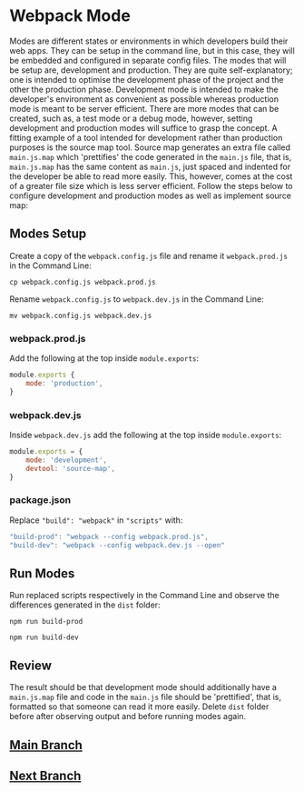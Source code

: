 # Webpack Mode
Modes are different states or environments in which developers build their web apps. They can be setup in the command line, but in this case, they will be embedded and configured in separate config files. The modes that will be setup are, development and production. They are quite self-explanatory; one is intended to optimise the development phase of the project and the other the production phase. Development mode is intended to make the developer's environment as convenient as possible whereas production mode is meant to be server efficient. There are more modes that can be created, such as, a test mode or a debug mode, however, setting development and production modes will suffice to grasp the concept. A fitting example of a tool intended for development rather than production purposes is the source map tool. Source map generates an extra file called `main.js.map` which 'prettifies' the code generated in the `main.js` file, that is, `main.js.map` has the same content as `main.js`, just spaced and indented for the developer be able to read more easily. This, however, comes at the cost of a greater file size which is less server efficient. Follow the steps below to configure development and production modes as well as implement source map:

## Modes Setup
Create a copy of the `webpack.config.js` file and rename it `webpack.prod.js` in the Command Line:
```
cp webpack.config.js webpack.prod.js
```
Rename `webpack.config.js` to `webpack.dev.js` in the Command Line:
```
mv webpack.config.js webpack.dev.js
```

### webpack.prod.js
Add the following at the top inside `module.exports`:
```js
module.exports {
    mode: 'production',
}
```

### webpack.dev.js
Inside `webpack.dev.js` add the following at the top inside `module.exports`:
```js
module.exports = {
    mode: 'development',
    devtool: 'source-map',
}
```

### package.json
Replace `"build": "webpack"` in `"scripts"` with:
```js
"build-prod": "webpack --config webpack.prod.js",
"build-dev": "webpack --config webpack.dev.js --open"
```

## Run Modes
Run replaced scripts respectively in the Command Line and observe the differences generated in the `dist` folder:
```
npm run build-prod
```
```
npm run build-dev
```

## Review
The result should be that development mode should additionally have a `main.js.map` file and code in the `main.js` file should be 'prettified', that is, formatted so that someone can read it more easily. Delete `dist` folder before after observing output and before running modes again.

## [Main Branch](https://github.com/michihodges/webpack-basics)
## [Next Branch](https://github.com/michihodges/webpack-basics/tree/08-webpack-convenience)
